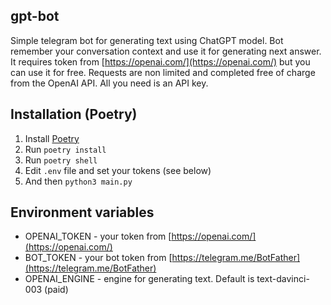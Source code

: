 ## gpt-bot

Simple telegram bot for generating text using ChatGPT model.
Bot remember your conversation context and use it for generating next answer.
It requires token from [https://openai.com/](https://openai.com/) but you can use it for free. Requests are non limited and completed free of charge from the OpenAI API. All you need is an API key.

## Installation (Poetry)

1. Install [Poetry](https://python-poetry.org/docs/#installation)
2. Run ```poetry install```
3. Run ```poetry shell```
4. Edit ```.env``` file and set your tokens (see below)
5. And then ```python3 main.py```

## Environment variables
- OPENAI_TOKEN - your token from [https://openai.com/](https://openai.com/)
- BOT_TOKEN - your bot token from [https://telegram.me/BotFather](https://telegram.me/BotFather)
- OPENAI_ENGINE - engine for generating text. Default is text-davinci-003 (paid)